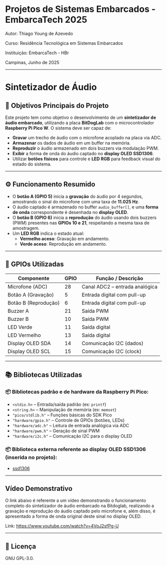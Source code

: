 
# Projetos de Sistemas Embarcados - EmbarcaTech 2025

Autor: Thiago Young de Azevedo

Curso: Residência Tecnológica em Sistemas Embarcados

Instituição: EmbarcaTech - HBr

Campinas, Junho de 2025

---
# Sintetizador de Áudio

## 🎯 Objetivos Principais do Projeto

Este projeto tem como objetivo o desenvolvimento de um **sintetizador de áudio embarcado**, utilizando a placa **BitDogLab** com o microcontrolador **Raspberry Pi Pico W**. O sistema deve ser capaz de:

- **Gravar** um trecho de áudio com o microfone acoplado na placa via ADC.
- **Armazenar** os dados de áudio em um buffer na memória.
- **Reproduzir** o áudio armazenado em dois buzzers via modulação PWM.
- **Exibir** a forma de onda do áudio captado no **display OLED SSD1306**.
- Utilizar **botões físicos** para controle e **LED RGB** para feedback visual do estado do sistema.

---

## ⚙️ Funcionamento Resumido

- O **botão A (GPIO 5)** inicia a **gravação** do áudio por 4 segundos, amostrando o sinal do microfone com uma taxa de **11.025 Hz**.
- O áudio captado é armazenado no buffer `audio_buffer[]`, e uma **forma de onda** correspondente é desenhada no **display OLED**.
- O **botão B (GPIO 6)** inicia a **reprodução** do áudio usando dois buzzers (PWM) presentes nas **GPIOs 10 e 21**, respeitando a mesma taxa de amostragem.
- Um **LED RGB** indica o estado atual:
  - **Vermelho aceso**: Gravação em andamento.
  - **Verde aceso**: Reprodução em andamento.

---

## 🧩 GPIOs Utilizadas

| Componente          | GPIO  | Função / Descrição                         |
|---------------------|-------|--------------------------------------------|
| Microfone (ADC)     | 28    | Canal ADC2 – entrada analógica             |
| Botão A (Gravação)  | 5     | Entrada digital com pull-up                |
| Botão B (Reprodução)| 6     | Entrada digital com pull-up                |
| Buzzer A            | 21    | Saída PWM                                  |
| Buzzer B            | 10    | Saída PWM                                  |
| LED Verde           | 11    | Saída digital                              |
| LED Vermelho        | 13    | Saída digital                              |
| Display OLED SDA    | 14    | Comunicação I2C (dados)                    |
| Display OLED SCL    | 15    | Comunicação I2C (clock)                    |

---

## 📚 Bibliotecas Utilizadas

### 📦 Bibliotecas padrão e de hardware da Raspberry Pi Pico:

- `<stdio.h>` – Entrada/saída padrão (ex: `printf`)
- `<string.h>` – Manipulação de memória (ex: `memset`)
- `"pico/stdlib.h"` – Funções básicas do SDK Pico
- `"hardware/gpio.h"` – Controle de GPIOs (botões, LEDs)
- `"hardware/adc.h"` – Leitura de entrada analógica via ADC
- `"hardware/pwm.h"` – Geração de sinal PWM
- `"hardware/i2c.h"` – Comunicação I2C para o display OLED

### 📦 Biblioteca externa referente ao display OLED SSD1306 (inserida no projeto):

- [ssd1306](https://github.com/BitDogLab/BitDogLab-C/tree/main/ssd1306)

---

## Vídeo Demonstrativo

O link abaixo é referente a um vídeo demonstrando o funcionamento completo do sintetizador de áudio embarcado na Bitdoglab, realizando a gravação e reprodução do áudio captado pelo microfone e, além disso, é apresentado a forma de onda original deste sinal no display OLED.

Link: https://www.youtube.com/watch?v=4VoJ2sfPg-U


---

## 📜 Licença
GNU GPL-3.0.

